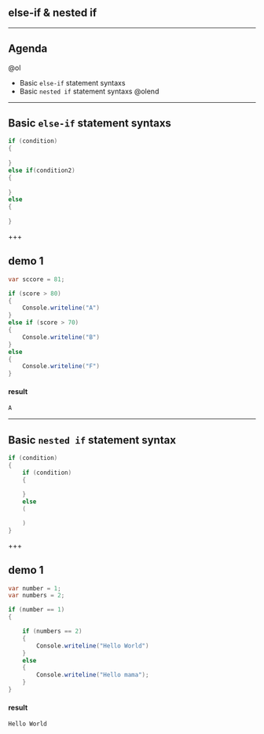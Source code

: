 ## else-if & nested if

---

## Agenda

@ol
* Basic `else-if` statement syntaxs
* Basic `nested if` statement syntaxs
@olend

---

## Basic `else-if` statement syntaxs

```csharp
if (condition) 
{
    
} 
else if(condition2) 
{
    
} 
else 
{
    
}
```

+++

## demo 1

```csharp
var sccore = 81;

if (score > 80) 
{
    Console.writeline("A")
} 
else if (score > 70) 
{
    Console.writeline("B")
}
else 
{
    Console.writeline("F")
}
```

#### result

```csharp
A
```

---

## Basic `nested if` statement syntax 

```csharp
if (condition) 
{
	if (condition) 
	{
		
	} 
	else 
	(

	)
}
```

+++

## demo 1

```csharp
var number = 1;
var numbers = 2;

if (number == 1) 
{

	if (numbers == 2) 
	{
		Console.writeline("Hello World")
	} 
	else 
	{
		Console.writeline("Hello mama");
	}
}
```

#### result

```csharp
Hello World
```
